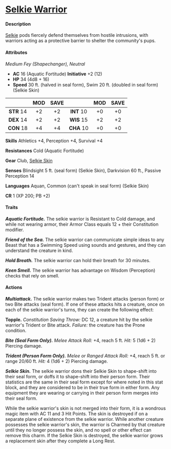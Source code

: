 # [Selkie Warrior](https://github.com/mpanighetti/dnd5e-monsters/blob/main/fey/selkie-warrior.md)

#### Description

[Selkie](../ch-5-character-options/species/selkie.md) pods fiercely defend themselves from hostile intrusions, with warriors acting as a protective barrier to shelter the community's pups.

#### Attributes

_Medium Fey (Shapechanger), Neutral_

- **AC** 16 (Aquatic Fortitude) **Initiative** +2 (12)
- **HP** 34 (4d8 + 16)
- **Speed** 30 ft. (halved in seal form), Swim 20 ft. (doubled in seal form) (Selkie Skin)

|            | MOD | SAVE |            | MOD | SAVE |
|:----------:|:---:|:----:|:----------:|:---:|:----:|
| **STR** 14 | +2  | +2   | **INT** 10 | +0  | +0   |
| **DEX** 14 | +2  | +2   | **WIS** 15 | +2  | +2   |
| **CON** 18 | +4  | +4   | **CHA** 10 | +0  | +0   |

**Skills** Athletics +4, Perception +4, Survival +4

**Resistances** Cold (Aquatic Fortitude)

**Gear** Club, [Selkie Skin](../ch-6-mote-treasures/magic-items/selkie-skin.md)

**Senses** Blindsight 5 ft. (seal form) (Selkie Skin), Darkvision 60 ft., Passive Perception 14

**Languages** Aquan, Common (can't speak in seal form) (Selkie Skin)

**CR** 1 (XP 200; PB +2)

#### Traits

_**Aquatic Fortitude.**_ The selkie warrior is Resistant to Cold damage, and while not wearing armor, their Armor Class equals 12 + their Constitution modifier.

_**Friend of the Sea.**_ The selkie warrior can communicate simple ideas to any Beast that has a Swimming Speed using sounds and gestures, and they can understand the creature in kind.

_**Hold Breath.**_ The selkie warrior can hold their breath for 30 minutes.

_**Keen Smell.**_ The selkie warrior has advantage on Wisdom (Perception) checks that rely on smell.

#### Actions

_**Multiattack.**_ The selkie warrior makes two Trident attacks (person form) or two Bite attacks (seal form). If one of these attacks hits a creature, once on each of the selkie warrior's turns, they can create the following effect:

**Topple.** _Constitution Saving Throw:_ DC 12, a creature hit by the selkie warrior's Trident or Bite attack. _Failure:_ the creature has the Prone condition.

_**Bite (Seal Form Only).** Melee Attack Roll:_ +4, reach 5 ft. _Hit:_ 5 (1d6 + 2) Piercing damage.

_**Trident (Person Form Only).** Melee or Ranged Attack Roll:_ +4, reach 5 ft. or range 20/60 ft. _Hit:_ 4 (1d6 + 2) Piercing damage.

_**Selkie Skin.**_ The selkie warrior dons their Selkie Skin to shape-shift into their seal form, or doffs it to shape-shift into their person form. Their statistics are the same in their seal form except for where noted in this stat block, and they are considered to be in their true form in either form. Any equipment they are wearing or carrying in their person form merges into their seal form.

While the selkie warrior's skin is not merged into their form, it is a wondrous magic item with AC 11 and 3 Hit Points. The skin is destroyed if on a separate plane of existence from the selkie warrior. While another creature possesses the selkie warrior's skin, the warrior is Charmed by that creature until they no longer possess the skin, and no spell or other effect can remove this charm. If the Selkie Skin is destroyed, the selkie warrior grows a replacement skin after they complete a Long Rest.
